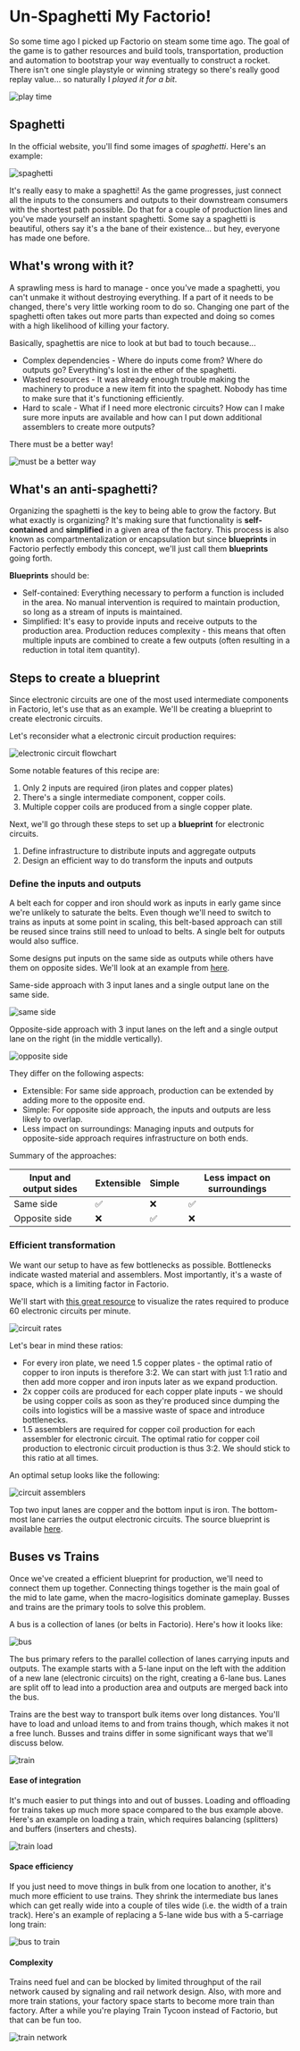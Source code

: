 # Un-Spaghetti My Factorio!
So some time ago I picked up Factorio on steam some time ago. The goal of the game is to gather resources and build tools, transportation, production and automation to bootstrap your way eventually to construct a rocket. There isn't one single playstyle or winning strategy so there's really good replay value... so naturally I *played it for a bit*.

![play time](01_play_time.png)


## Spaghetti
In the official website, you'll find some images of *spaghetti*. Here's an example:

![spaghetti](02_spaghetti.jpg)

It's really easy to make a spaghetti! As the game progresses, just connect all the inputs to the consumers and outputs to their downstream consumers with the shortest path possible. Do that for a couple of production lines and you've made yourself an instant spaghetti. Some say a spaghetti is beautiful, others say it's a the bane of their existence... but hey, everyone has made one before.


## What's wrong with it? 
A sprawling mess is hard to manage - once you've made a spaghetti, you can't unmake it without destroying everything. If a part of it needs to be changed, there's very little working room to do so. Changing one part of the spaghetti often takes out more parts than expected and doing so comes with a high likelihood of killing your factory.

Basically, spaghettis are nice to look at but bad to touch because...
- Complex dependencies - Where do inputs come from? Where do outputs go? Everything's lost in the ether of the spaghetti.
- Wasted resources - It was already enough trouble making the machinery to produce a new item fit into the spaghett. Nobody has time to make sure that it's functioning efficiently.
- Hard to scale - What if I need more electronic circuits? How can I make sure more inputs are available and how can I put down additional assemblers to create more outputs? 

There must be a better way!

![must be a better way](03_must_be_a_better_way.jpg)


## What's an anti-spaghetti?
Organizing the spaghetti is the key to being able to grow the factory. But what exactly is organizing? It's making sure that functionality is **self-contained** and **simplified** in a given area of the factory. This process is also known as compartmentalization or encapsulation but since **blueprints** in Factorio perfectly embody this concept, we'll just call them **blueprints** going forth.

**Blueprints** should be:
- Self-contained: Everything necessary to perform a function is included in the area. No manual intervention is required to maintain production, so long as a stream of inputs is maintained.
- Simplified: It's easy to provide inputs and receive outputs to the production area. Production reduces complexity - this means that often multiple inputs are combined to create a few outputs (often resulting in a reduction in total item quantity). 


## Steps to create a blueprint
Since electronic circuits are one of the most used intermediate components in Factorio, let's use that as an example. We'll be creating a blueprint to create electronic circuits.

Let's reconsider what a electronic circuit production requires:

![electronic circuit flowchart](04a_eg_dag.png)

Some notable features of this recipe are:
1. Only 2 inputs are required (iron plates and copper plates)
2. There's a single intermediate component, copper coils.
3. Multiple copper coils are produced from a single copper plate.

Next, we'll go through these steps to set up a **blueprint** for electronic circuits.
1. Define infrastructure to distribute inputs and aggregate outputs
2. Design an efficient way to do transform the inputs and outputs


### Define the inputs and outputs
A belt each for copper and iron should work as inputs in early game since we're unlikely to saturate the belts. Even though we'll need to switch to trains as inputs at some point in scaling, this belt-based approach can still be reused since trains still need to unload to belts. A single belt for outputs would also suffice.

Some designs put inputs on the same side as outputs while others have them on opposite sides. We'll look at an example from [here](https://factorioprints.com/view/-KjZIX7kOZQkjNigDi9o).

Same-side approach with 3 input lanes and a single output lane on the same side.

![same side](05b_same_side.png)

Opposite-side approach with 3 input lanes on the left and a single output lane on the right (in the middle vertically).

![opposite side](05a_opposite_side.png)

They differ on the following aspects:
- Extensible: For same side approach, production can be extended by adding more to the opposite end. 
- Simple: For opposite side approach, the inputs and outputs are less likely to overlap.
- Less impact on surroundings: Managing inputs and outputs for opposite-side approach requires infrastructure on both ends.

Summary of the approaches:

| Input and output sides | Extensible | Simple | Less impact on surroundings | 
| ---- | ---- | ---- | --- |
| Same side | ✅ | ❌ | ✅ | 
| Opposite side | ❌ | ✅ | ❌ |


### Efficient transformation
We want our setup to have as few bottlenecks as possible. Bottlenecks indicate wasted material and assemblers. Most importantly, it's a waste of space, which is a limiting factor in Factorio.

We'll start with [this great resource](https://kirkmcdonald.github.io/calc.html#tab=graph&data=1-1-19&items=electronic-circuit:f:1) to visualize the rates required to produce 60 electronic circuits per minute.

![circuit rates](04b_eg_rates.png)

Let's bear in mind these ratios:
- For every iron plate, we need 1.5 copper plates - the optimal ratio of copper to iron inputs is therefore 3:2. We can start with just 1:1 ratio and then add more copper and iron inputs later as we expand production.
- 2x copper coils are produced for each copper plate inputs - we should be using copper coils as soon as they're produced since dumping the coils into logistics will be a massive waste of space and introduce bottlenecks.
- 1.5 assemblers are required for copper coil production for each assembler for electronic circuit. The optimal ratio for copper coil production to electronic circuit production is thus 3:2. We should stick to this ratio at all times. 

An optimal setup looks like the following:

![circuit assemblers](06_circuit_assemblers.png)

Top two input lanes are copper and the bottom input is iron. The bottom-most lane carries the output electronic circuits. The source blueprint is available [here](https://www.factorio.school/view/-ND8sYSaE9kfSGD-6Hzd).


## Buses vs Trains
Once we've created a efficient blueprint for production, we'll need to connect them up together. Connecting things together is the main goal of the mid to late game, when the macro-logisitics dominate gameplay. Busses and trains are the primary tools to solve this problem.

A bus is a collection of lanes (or belts in Factorio). Here's how it looks like:

![bus](07_bus.png)

The bus primary refers to the parallel collection of lanes carrying inputs and outputs. The example starts with a 5-lane input on the left with the addition of a new lane (electronic circuits) on the right, creating a 6-lane bus. Lanes are split off to lead into a production area and outputs are merged back into the bus.

Trains are the best way to transport bulk items over long distances. You'll have to load and unload items to and from trains though, which makes it not a free lunch. Busses and trains differ in some significant ways that we'll discuss below.

![train](07_train.png)


#### Ease of integration
It's much easier to put things into and out of busses. Loading and offloading for trains takes up much more space compared to the bus example above. Here's an example on loading a train, which requires balancing (splitters) and buffers (inserters and chests).

![train load](07a_train.png)


#### Space efficiency
If you just need to move things in bulk from one location to another, it's much more efficient to use trains. They shrink the intermediate bus lanes which can get really wide into a couple of tiles wide (i.e. the width of a train track). Here's an example of replacing a 5-lane wide bus with a 5-carriage long train:

![bus to train](07b_bus_to_train.png)


#### Complexity
Trains need fuel and can be blocked by limited throughput of the rail network caused by signaling and rail network design. Also, with more and more train stations, your factory space starts to become more train than factory. After a while you're playing Train Tycoon instead of Factorio, but that can be fun too.

![train network](07c_train_network.png)
